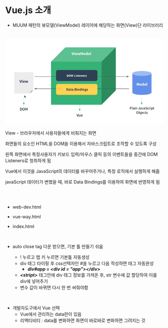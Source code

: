# Vue.js 소개

+ MUUM 패턴의 뷰모델(ViewModel) 레이어에 해당하는 화면(View)단 라이브러리

<br>

<img src=".\캡처2.png" alt="캡처2">

<br>

View - 브라우저에서 사용자들에게 비춰지는 화면

화면들의 요소인 HTML을 DOM을 이용해서 자바스크립트로 조작할 수 있도록 구성

왼쪽 화면에서 특정사용자가 키보드 입력/마우스 클릭 등의 이벤트들을 중간에 DOM Listeners로 청취하게 됨

Vue에서 이것을 JavaScript의 데이터를 바꾸어주거나, 특정 로직에서 실행하게 해줌 

javaScript 데이터가 변했을 때, 바로 Data Bindings를 이용하여 화면에 반영하게 됨

<br><br>

+ web-dev.html

+ vue-way.html

+ index.html

<br>

+ auto close tag 다운 받으면, 기본 틀 만들기 쉬움

  + ! 누르고 탭 키 누르면 기본틀 자동생성
  + div 태그 타이핑 후 css선택자인 #을 누르고 다음 작성하면 태그 자동완성
    + **_div#app = \<div id = "app">\</div>_**
  + **_\<stript>_** 태그안에 div 태그 정보를 가져온 후, str 변수에 값 할당하여 이를 div에 넣어주기
  + 변수 값이 바뀌면 다시 한 번 써줘야함

<br>

+ 개발자도구에서 Vue 선택
  + Vue에서 관리하는 data란이 있음
  + 리액티비티 : data를 변화하면 화면이 바로바로 변화하면 그려지는 것 
